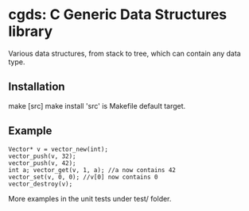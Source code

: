 # cgds: C Generic Data Structures library

Various data structures, from stack to tree, which can contain any data type.

## Installation

  make [src]
  make install
'src' is Makefile default target.

## Example

    Vector* v = vector_new(int);
    vector_push(v, 32);
    vector_push(v, 42);
    int a; vector_get(v, 1, a); //a now contains 42
    vector_set(v, 0, 0); //v[0] now contains 0
    vector_destroy(v);

More examples in the unit tests under test/ folder.
